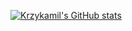 [![Krzykamil's GitHub stats](https://github-readme-stats.vercel.app/api?username=krzykamil&count_private=true&show_icons=true&theme=tokyonight)](https://github.com/krzykamil/github-readme-stats)
